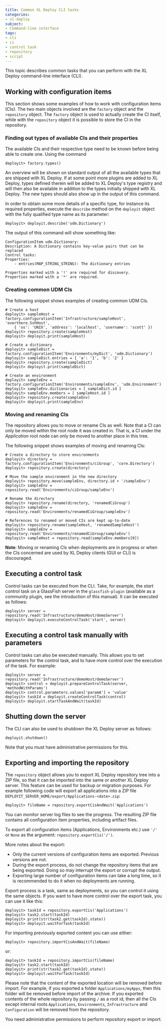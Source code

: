 ```yaml
---
title: Common XL Deploy CLI tasks
categories:
- xl-deploy
subject:
- Command-line interface
tags:
- cli
- ci
- control task
- repository
- script
---
```


This topic describes common tasks that you can perform with the XL Deploy command-line interface (CLI).

## Working with configuration items

This section shows some examples of how to work with configuration items (CIs). The two main objects involved are the `factory` object and the `repository` object. The `factory` object is used to actually create the CI itself, while with the `repository` object it is possible to store the CI in the repository.

### Finding out types of available CIs and their properties

The available CIs and their respective type need to be known before being able to create one. Using the command

    deployit> factory.types()

An overview will be shown on standard output of all the available types that are shipped with XL Deploy. If at some point more plugins are added to XL Deploy, types defined therein will be added to XL Deploy's type registry and will then also be available in addition to the types initially shipped with XL Deploy. The new types should also show up in the output of this command.

In order to obtain some more details of a specific type, for instance its required properties, execute the `describe` method on the `deployit` object with the fully qualified type name as its parameter:

    deployit> deployit.describe('udm.Dictionary')

The output of this command will show something like:

    ConfigurationItem udm.Dictionary:
    Description: A Dictionary contains key-value pairs that can be replaced
    Control tasks:
    Properties:
    	- entries(MAP_STRING_STRING): The dictionary entries
    
    Properties marked with a '!' are required for discovery.
    Properties marked with a '*' are required.

### Creating common UDM CIs

The following snippet shows examples of creating common UDM CIs.

	# Create a host
	deployit> sampleHost = factory.configurationItem('Infrastructure/sampleHost', 'overthere.SshHost',
		{ 'os': 'UNIX', 'address': 'localhost', 'username': 'scott' })
	deployit> repository.create(sampleHost)
	deployit> deployit.print(sampleHost)

	# Create a dictionary
	deployit> sampleDict = factory.configurationItem('Environments/myDict', 'udm.Dictionary')
	deployit> sampleDict.entries = { 'a': '1', 'b': '2' }
	deployit> repository.create(sampleDict)
	deployit> deployit.print(sampleDict)

	# Create an environment
	deployit> sampleEnv = factory.configurationItem('Environments/sampleEnv', 'udm.Environment')
	deployit> sampleEnv.dictionaries = [ sampleDict.id ]
	deployit> sampleEnv.members = [ sampleHost.id ]
	deployit> repository.create(sampleEnv)
	deployit> deployit.print(sampleEnv)

### Moving and renaming CIs

The repository allows you to move or rename CIs as well. Note that a CI can only be moved within the root node it was created in. That is, a CI under the _Application_ root node can only be moved to another place in this tree.

The following snippet shows examples of moving and renaming CIs:

	# Create a directory to store environments
	deployit> directory = factory.configurationItem('Environments/ciGroup', 'core.Directory')
	deployit> repository.create(directory)

	# Move the sample environment in the new directory
	deployit> repository.move(sampleEnv, directory.id + '/sampleEnv')
	deployit> sampleEnv = repository.read('Environments/ciGroup/sampleEnv')

	# Rename the directory
	deployit> repository.rename(directory, 'renamedCiGroup')
	deployit> sampleEnv = repository.read('Environments/renamedCiGroup/sampleEnv')

	# References to renamed or moved CIs are kept up-to-date
	deployit> repository.rename(sampleHost, 'renamedSampleHost')
	deployit> sampleEnv = repository.read('Environments/renamedCiGroup/sampleEnv')
	deployit> sampleHost = repository.read(sampleEnv.members[0])

**Note**: Moving or renaming CIs when deployments are in progress or when the CIs concerned are used by XL Deploy clients (GUI or CLI) is discouraged.

## Executing a control task

Control tasks can be executed from the CLI. Take, for example, the _start_ control task on a GlassFish server in the `glassfish-plugin` (available as a community plugin, see the introduction of this manual). It can be executed as follows:

	deployit> server = repository.read('Infrastructure/demoHost/demoServer')
	deployit> deployit.executeControlTask('start', server)

## Executing a control task manually with parameters

Control tasks can also be executed manually. This allows you to set parameters for the control task, and to have more control over the execution of the task. For example:

	deployit> server = repository.read('Infrastructure/demoHost/demoServer')
	deployit> control = deployit.prepareControlTask(server, 'methodWithParams')
    deployit> control.parameters.values['paramA'] = 'value'
    deployit> taskId = deployit.createControlTask(control)
    deployit> deployit.startTaskAndWait(taskId)

## Shutting down the server

The CLI can also be used to shutdown the XL Deploy server as follows:

	deployit.shutdown()

Note that you must have administrative permissions for this.

## Exporting and importing the repository

The `repository` object allows you to export XL Deploy repository tree into a ZIP file, so that it can be imported into the same or another XL Deploy server. This feature can be used for backup or migration purposes. For example following code will export all applications into a ZIP file `DEPLOYIT_SERVER_HOME/export/Applications-<date>.zip`:

	deployit> fileName = repository.exportCisAndWait('Applications')

You can monitor server log files to see the progress. The resulting ZIP file contains all configuration item properties, including artifact files.

To export all configuration items (Applications, Environments etc.) use `'/'` or `None` as the argument: `repository.exportCis('/')`.

More notes about the export:

* Only the current versions of configuration items are exported. Previous versions are not.
* During the export process, do not change the repository items that are being exported. Doing so may interrupt the export or corrupt the output.
* Exporting large number of configuration items can take a long time, so it is recommended to do it when no deployments are running.

Export process is a task, same as deployments, so you can control it using the same objects. If you want to have more control over the export task, you can use it like this:

	deployit> taskId = repository.exportCis('Applications')
	deployit> task2.start(taskId)
	deployit> print(str(task2.get(taskId).state))
	deployit> deployit.waitForTask(taskId)

For importing previously exported content you can use either:

	deployit> repository.importCisAndWait(fileName)

or:

	deployit> taskId = repository.importCis(fileName)
	deployit> task2.start(taskId)
	deployit> print(str(task2.get(taskId).state))
	deployit> deployit.waitForTask(taskId)

Please note that the content of the exported location will be removed before import. For example, if you exported a folder `Applications/myApps`, then this folder will be removed before import of the archive. If you exported contents of the whole repository by passing `/` as a root id, then all the CIs except internal roots `Applications`, `Environments`, `Infrastructure` and `Configuration` will be removed from the repository.

You need administrative permissions to perform repository export or import.
